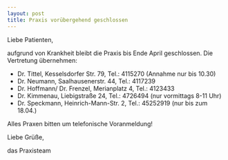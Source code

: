```yaml
---
layout: post
title: Praxis vorübergehend geschlossen
---
```


Liebe Patienten,

aufgrund von Krankheit bleibt die Praxis bis Ende April geschlossen. Die Vertretung übernehmen:
* Dr. Tittel, Kesselsdorfer Str. 79, Tel.: 4115270 (Annahme nur bis 10.30)
* Dr. Neumann, Saalhausenerstr. 44, Tel.: 4117239
* Dr. Hoffmann/ Dr. Frenzel, Merianplatz 4, Tel.: 4123433
* Dr. Kimmenau, Liebigstraße 24, Tel.: 4726494 (nur vormittags 8-11 Uhr)
* Dr. Speckmann, Heinrich-Mann-Str. 2, Tel.: 45252919 (nur bis zum 18.04.)

Alles Praxen bitten um telefonische Voranmeldung!

Liebe Grüße,
<p/>
das Praxisteam
